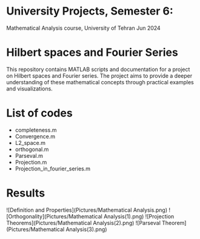 # University Projects, Semester 6:
Mathematical Analysis course, University of Tehran Jun 2024
# Hilbert spaces and Fourier Series
This repository contains MATLAB scripts and documentation for a project on Hilbert spaces and Fourier series. The project aims to provide a deeper understanding of these mathematical concepts through practical examples and visualizations.
# List of codes
- completeness.m
- Convergence.m
- L2_space.m
- orthogonal.m
- Parseval.m
- Projection.m
- Projection_in_fourier_series.m
# Results
![Definition and Properties](Pictures/Mathematical Analysis.png)
![Orthogonality](Pictures/Mathematical Analysis(1).png)
![Projection Theorems](Pictures/Mathematical Analysis(2).png)
![Parseval Theorem](Pictures/Mathematical Analysis(3).png)


